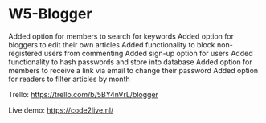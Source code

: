 # W5-Blogger

<W5-001> Added option for members to search for keywords
<W5-003> Added option for bloggers to edit their own articles
<W5-004> Added functionality to block non-registered users from commenting
<W5-005> Added sign-up option for users
<W5-006> Added functionality to hash passwords and store into database
<W5-007> Added option for members to receive a link via email to change their password
<W5-008> Added option for readers to filter articles by month


Trello: https://trello.com/b/5BY4nVrL/blogger

Live demo: https://code2live.nl/
